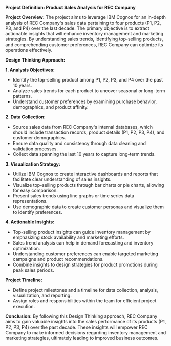 **Project Definition: Product Sales Analysis for REC Company**

**Project Overview:**
The project aims to leverage IBM Cognos for an in-depth analysis of REC Company's sales data pertaining to four products (P1, P2, P3, and P4) over the last decade. The primary objective is to extract actionable insights that will enhance inventory management and marketing strategies. By understanding sales trends, identifying top-selling products, and comprehending customer preferences, REC Company can optimize its operations effectively.

**Design Thinking Approach:**

**1. Analysis Objectives:**
   - Identify the top-selling product among P1, P2, P3, and P4 over the past 10 years.
   - Analyze sales trends for each product to uncover seasonal or long-term patterns.
   - Understand customer preferences by examining purchase behavior, demographics, and product affinity.

**2. Data Collection:**
   - Source sales data from REC Company's internal databases, which should include transaction records, product details (P1, P2, P3, P4), and customer demographics.
   - Ensure data quality and consistency through data cleaning and validation processes.
   - Collect data spanning the last 10 years to capture long-term trends.

**3. Visualization Strategy:**
   - Utilize IBM Cognos to create interactive dashboards and reports that facilitate clear understanding of sales insights.
   - Visualize top-selling products through bar charts or pie charts, allowing for easy comparison.
   - Present sales trends using line graphs or time series data representations.
   - Use demographic data to create customer personas and visualize them to identify preferences.

**4. Actionable Insights:**
   - Top-selling product insights can guide inventory management by emphasizing stock availability and marketing efforts.
   - Sales trend analysis can help in demand forecasting and inventory optimization.
   - Understanding customer preferences can enable targeted marketing campaigns and product recommendations.
   - Combine insights to design strategies for product promotions during peak sales periods.

**Project Timeline:**
- Define project milestones and a timeline for data collection, analysis, visualization, and reporting.
- Assign roles and responsibilities within the team for efficient project execution.

**Conclusion:**
By following this Design Thinking approach, REC Company aims to gain valuable insights into the sales performance of its products (P1, P2, P3, P4) over the past decade. These insights will empower REC Company to make informed decisions regarding inventory management and marketing strategies, ultimately leading to improved business outcomes.
